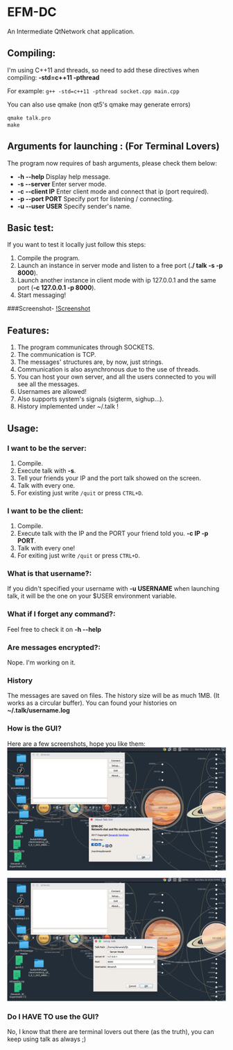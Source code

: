 # EFM-DC
An Intermediate QtNetwork chat application. 

## Compiling:

   I'm using C++11 and threads, so need to add these directives when compiling: **-std=c++11 -pthread**
   
   For example:
   `g++ -std=c++11 -pthread socket.cpp main.cpp`

   You can also use qmake (non qt5's qmake may generate errors)
   ```
   qmake talk.pro
   make
   ``` 

## Arguments for launching : (For Terminal Lovers)

The program now requires of bash arguments, please check them below:

* **-h --help**
  Display help message.
* **-s --server**
  Enter server mode.
* **-c --client IP**
  Enter client mode and connect that ip (port required).
* **-p --port PORT**
  Specify port for listening / connecting.
* **-u --user USER**
  Specify sender's name.


## Basic test:

If you want to test it locally just follow this steps:

1. Compile the program.
1. Launch an instance in server mode and listen to a free port (**./ talk -s -p 8000**).
1. Launch another instance in client mode with ip 127.0.0.1 and the same port (**-c 127.0.0.1 -p 8000**).
1. Start messaging!

###Screenshot-
[!Screenshot](https://github.com/varshneydevansh/EFM-DC/blob/master/EFM-DC%20terminal/Screenshot%20from%202017-11-26%2020-15-46.png?raw=true)

## Features:

1. The program communicates through SOCKETS.
2. The communication is TCP.
3. The messages' structures are, by now, just strings.
4. Communication is also asynchronous due to the use of threads.
5. You can host your own server, and all the users connected to you will see all the messages.
6. Usernames are allowed!
7. Also supports system's signals (sigterm, sighup...).
8. History implemented under ~/.talk !

## Usage:

### I want to be the server:
1. Compile.
2. Execute talk with **-s**.
3. Tell your friends your IP and the port talk showed on the screen.
4. Talk with every one.
4. For existing just write `/quit` or press `CTRL+D`.

### I want to be the client:
1. Compile.
2. Execute talk with the IP and the PORT your friend told you. **-c IP -p PORT**.
3. Talk with every one!
4. For exiting just write `/quit` or press `CTRL+D`.

### What is that username?:
If you didn't specified your username with **-u USERNAME** when launching talk, 
it will be the one on your $USER environment variable.

### What if I forget any command?:
Feel free to check it on **-h --help**

### Are messages encrypted?:
Nope. I'm working on it.

### History
The messages are saved on files. The history size will be as much 1MB. (It works as a circular buffer). 
You can found your histories on **~/.talk/username.log**

### How is the GUI?
Here are a few screenshots, hope you like them:
![Main window](https://github.com/varshneydevansh/EFM-DC/blob/master/EFM-DC%20GUI/Screenshot%20from%202017-11-26%2020-34-02.png)

![Setup dialog](https://github.com/varshneydevansh/EFM-DC/blob/master/EFM-DC%20GUI/Screenshot%20from%202017-11-26%2020-34-19.png)


### Do I HAVE TO use the GUI?
No, I know that there are terminal lovers out there (as the truth), you can keep using talk as always ;)
